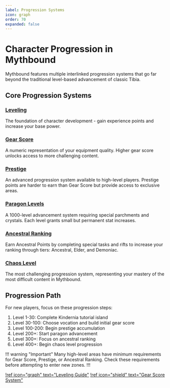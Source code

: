 ```yaml
---
label: Progression Systems
icon: graph
order: 70
expanded: false
---
```


# Character Progression in Mythbound

Mythbound features multiple interlinked progression systems that go far beyond the traditional level-based advancement of classic Tibia.

## Core Progression Systems

### [Leveling](leveling.md)

The foundation of character development - gain experience points and increase your base power.

### [Gear Score](gear-score.md)

A numeric representation of your equipment quality. Higher gear score unlocks access to more challenging content.

### [Prestige](prestige.md)

An advanced progression system available to high-level players. Prestige points are harder to earn than Gear Score but provide access to exclusive areas.

### [Paragon Levels](paragon.md)

A 1000-level advancement system requiring special parchments and crystals. Each level grants small but permanent stat increases.

### [Ancestral Ranking](ancestral-ranking.md)

Earn Ancestral Points by completing special tasks and rifts to increase your ranking through tiers: Ancestral, Elder, and Demoniac.

### [Chaos Level](chaos-level.md)

The most challenging progression system, representing your mastery of the most difficult content in Mythbound.

## Progression Path

For new players, focus on these progression steps:

1. Level 1-30: Complete Kindernia tutorial island
2. Level 30-100: Choose vocation and build initial gear score
3. Level 100-200: Begin prestige accumulation
4. Level 200+: Start paragon advancement
5. Level 300+: Focus on ancestral ranking
6. Level 400+: Begin chaos level progression

!!! warning "Important"
Many high-level areas have minimum requirements for Gear Score, Prestige, or Ancestral Ranking. Check these requirements before attempting to enter new zones.
!!!

[!ref icon="graph" text="Leveling Guide"](leveling.md)
[!ref icon="shield" text="Gear Score System"](gear-score.md)
